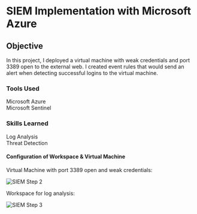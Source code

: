 # SIEM Implementation with Microsoft Azure

## Objective
In this project, I deployed a virtual machine with weak credentials and port 3389 open to the external web. I created event rules that would send an alert when detecting successful logins to the virtual machine.

### Tools Used
<p> Microsoft Azure <br>
Microsoft Sentinel </p>

### Skills Learned
<p> Log Analysis <br>
Threat Detection </p>


#### Configuration of Workspace & Virtual Machine
<p> Virtual Machine with port 3389 open and weak credentials:</p>

![SIEM Step 2](https://github.com/user-attachments/assets/07670910-518a-44fa-aecc-35836eac5d2e)



<p> Workspace for log analysis:</p>

![SIEM Step 3](https://github.com/user-attachments/assets/1a60425f-ea7b-495b-9264-5b641ee3e04e)

